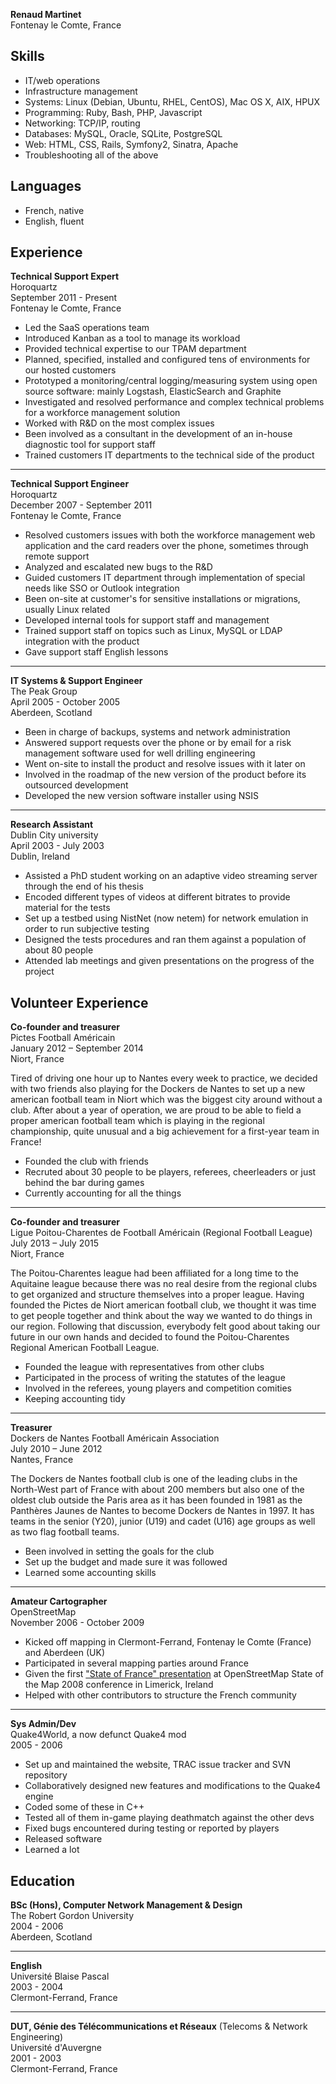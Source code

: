 **Renaud Martinet**  
Fontenay le Comte, France


Skills
------

* IT/web operations
* Infrastructure management
* Systems: Linux (Debian, Ubuntu, RHEL, CentOS), Mac OS X, AIX, HPUX
* Programming: Ruby, Bash, PHP, Javascript
* Networking: TCP/IP, routing
* Databases: MySQL, Oracle, SQLite, PostgreSQL
* Web: HTML, CSS, Rails, Symfony2, Sinatra, Apache
* Troubleshooting all of the above


Languages
---------

* French, native
* English, fluent


Experience
----------

**Technical Support Expert**  
Horoquartz  
September 2011 - Present  
Fontenay le Comte, France  
* Led the SaaS operations team
* Introduced Kanban as a tool to manage its workload
* Provided technical expertise to our TPAM department
* Planned, specified, installed and configured tens of environments for our hosted customers
* Prototyped a monitoring/central logging/measuring system using open source software: mainly Logstash, ElasticSearch and Graphite
* Investigated and resolved performance and complex technical problems for a workforce management solution
* Worked with R&D on the most complex issues
* Been involved as a consultant in the development of an in-house diagnostic tool for support staff
* Trained customers IT departments to the technical side of the product

---

**Technical Support Engineer**  
Horoquartz  
December 2007 - September 2011  
Fontenay le Comte, France  
* Resolved customers issues with both the workforce management web application and the card readers over the phone, sometimes through remote support
* Analyzed and escalated new bugs to the R&D
* Guided customers IT department through implementation of special needs like SSO or Outlook integration
* Been on-site at customer's for sensitive installations or migrations, usually Linux related
* Developed internal tools for support staff and management
* Trained support staff on topics such as Linux, MySQL or LDAP integration with the product
* Gave support staff English lessons

---

**IT Systems & Support Engineer**  
The Peak Group  
April 2005 - October 2005  
Aberdeen, Scotland  
* Been in charge of backups, systems and network administration
* Answered support requests over the phone or by email for a risk management software used for well drilling engineering
* Went on-site to install the product and resolve issues with it later on
* Involved in the roadmap of the new version of the product before its outsourced development
* Developed the new version software installer using NSIS

---

**Research Assistant**  
Dublin City university  
April 2003 - July 2003  
Dublin, Ireland  
* Assisted a PhD student working on an adaptive video streaming server through the end of his thesis
* Encoded different types of videos at different bitrates to provide material for the tests
* Set up a testbed using NistNet (now netem) for network emulation in order to run subjective testing
* Designed the tests procedures and ran them against a population of about 80 people
* Attended lab meetings and given presentations on the progress of the project


Volunteer Experience
--------------------

**Co-founder and treasurer**  
Pictes Football Américain  
January 2012 – September 2014  
Niort, France  

Tired of driving one hour up to Nantes every week to practice, we decided with two friends also playing for the Dockers de Nantes to set up a new american football team in Niort which was the biggest city around without a club.
After about a year of operation, we are proud to be able to field a proper american football team which is playing in the regional championship, quite unusual and a big achievement for a first-year team in France!

* Founded the club with friends
* Recruted about 30 people to be players, referees, cheerleaders or just behind the bar during games
* Currently accounting for all the things

---

**Co-founder and treasurer**  
Ligue Poitou-Charentes de Football Américain (Regional Football League)  
July 2013 – July 2015  
Niort, France  

The Poitou-Charentes league had been affiliated for a long time to the Aquitaine league because there was no real desire from the regional clubs to get organized and structure themselves into a proper league.
Having founded the Pictes de Niort american football club, we thought it was time to get people together and think about the way we wanted to do things in our region.
Following that discussion, everybody felt good about taking our future in our own hands and decided to found the Poitou-Charentes Regional American Football League.

* Founded the league with representatives from other clubs
* Participated in the process of writing the statutes of the league
* Involved in the referees, young players and competition comities
* Keeping accounting tidy

---

**Treasurer**  
Dockers de Nantes Football Américain Association  
July 2010 – June 2012  
Nantes, France  

The Dockers de Nantes football club is one of the leading clubs in the North-West part of France with about 200 members but also one of the oldest club outside the Paris area as it has been founded in 1981 as the Panthères Jaunes de Nantes to become Dockers de Nantes in 1997.
It has teams in the senior (Y20), junior (U19) and cadet (U16) age groups as well as two flag football teams.

* Been involved in setting the goals for the club
* Set up the budget and made sure it was followed
* Learned some accounting skills

---

**Amateur Cartographer**  
OpenStreetMap  
November 2006 - October 2009  
* Kicked off mapping in Clermont-Ferrand, Fontenay le Comte (France) and Aberdeen (UK)
* Participated in several mapping parties around France
* Given the first ["State of France" presentation](http://vimeo.com/7024212) at OpenStreetMap State of the Map 2008 conference in Limerick, Ireland
* Helped with other contributors to structure the French community

---

**Sys Admin/Dev**  
Quake4World, a now defunct Quake4 mod  
2005 - 2006
* Set up and maintained the website, TRAC issue tracker and SVN repository
* Collaboratively designed new features and modifications to the Quake4 engine
* Coded some of these in C++
* Tested all of them in-game playing deathmatch against the other devs
* Fixed bugs encountered during testing or reported by players
* Released software
* Learned a lot


Education
---------

**BSc (Hons), Computer Network Management & Design**  
The Robert Gordon University  
2004 - 2006  
Aberdeen, Scotland

---

**English**  
Université Blaise Pascal  
2003 - 2004  
Clermont-Ferrand, France  

---

**DUT, Génie des Télécommunications et Réseaux** (Telecoms & Network Engineering)  
Université d'Auvergne  
2001 - 2003  
Clermont-Ferrand, France

